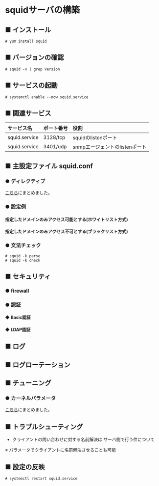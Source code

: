# squidサーバの構築
## ■ インストール
```
# yum install squid
```
## ■ バージョンの確認
```
# squid -v | grep Version
```
## ■ サービスの起動
```
# systemctl enable --now squid.service
```
## ■ 関連サービス
|サービス名|ポート番号|役割|
|:---|:---|:---|
|squid.service|3128/tcp|squidのlistenポート|
|squid.service|3401/udp|snmpエージェントのlistenポート|

## ■ 主設定ファイル squid.conf
### ● ディレクティブ
[こちら](https://github.com/thetaru/memorandum/tree/master/OS/Linux/CentOS8/Squid/directives)にまとめました。

### ● 設定例
#### 指定したドメインのみアクセス可能とする(ホワイトリスト方式)
#### 指定したドメインのみアクセス不可とする(ブラックリスト方式)

### ● 文法チェック
```
# squid -k parse
# squid -k check
```

## ■ セキュリティ
### ● firewall
### ● 認証
#### ◆ Basic認証
#### ◆ LDAP認証
## ■ ログ
## ■ ログローテーション
## ■ チューニング
### ● カーネルパラメータ
[こちら](https://github.com/thetaru/memorandum/tree/master/OS/Linux/CentOS8/Squid/kernelparameter)にまとめました。
## ■ トラブルシューティング
- クライアントの問い合わせに対する名前解決は
サーバ側で行う件について  
  
※ パラメータでクライアントに名前解決させることも可能
## ■ 設定の反映
```
# systemctl restart squid.service
```
